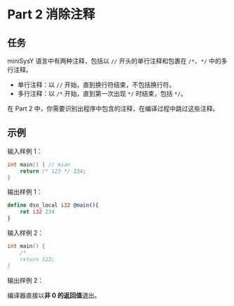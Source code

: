 # Part 2 消除注释

## 任务

miniSysY 语言中有两种注释，包括以 `//` 开头的单行注释和包裹在 `/*`、`*/` 中的多行注释。

- 单行注释：以 `//` 开始，直到换行符结束，不包括换行符。
- 多行注释：以 `/*` 开始，直到第一次出现 `*/` 时结束，包括 `*/`。

在 Part 2 中，你需要识别出程序中包含的注释，在编译过程中跳过这些注释。


## 示例

输入样例 1：

```c
int main() { // mian
    return /* 123 */ 234;
}
```

输出样例 1：

```llvm
define dso_local i32 @main(){
    ret i32 234
}
```

输入样例 2：

```c
int main() {
    /* 
    return 123;
}
```

输出样例 2：

编译器直接以**非 0 的返回值**退出。